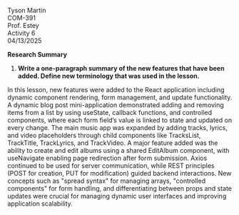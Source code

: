 Tyson Martin  
COM-391  
Prof. Estey  
Activity 6  
04/13/2025

**Research Summary**

1. **Write a one-paragraph summary of the new features that have been added. Define new terminology that was used in the lesson.**

In this lesson, new features were added to the React application including dynamic component rendering, form management, and update functionality. A dynamic blog post mini-application demonstrated adding and removing items from a list by using useState, callback functions, and controlled components, where each form field’s value is linked to state and updated on every change. The main music app was expanded by adding tracks, lyrics, and video placeholders through child components like TracksList, TrackTitle, TrackLyrics, and TrackVideo. A major feature added was the ability to create and edit albums using a shared EditAlbum component, with useNavigate enabling page redirection after form submission. Axios continued to be used for server communication, while REST principles (POST for creation, PUT for modification) guided backend interactions. New concepts such as "spread syntax" for managing arrays, "controlled components" for form handling, and differentiating between props and state updates were crucial for managing dynamic user interfaces and improving application scalability.